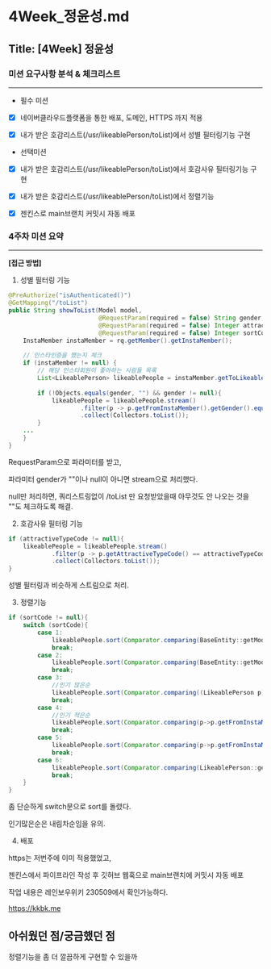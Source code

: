 # 4Week_정윤성.md

## Title: [4Week] 정윤성

### 미션 요구사항 분석 & 체크리스트

---

- 필수 미션
- [x] 네이버클라우드플랫폼을 통한 배포, 도메인, HTTPS 까지 적용
- [x] 내가 받은 호감리스트(/usr/likeablePerson/toList)에서 성별 필터링기능 구현


- 선택미션
- [x] 내가 받은 호감리스트(/usr/likeablePerson/toList)에서 호감사유 필터링기능 구현
- [x] 내가 받은 호감리스트(/usr/likeablePerson/toList)에서 정렬기능
- [x] 젠킨스로 main브랜치 커밋시 자동 배포


### 4주차 미션 요약

---


**[접근 방법]**

1. 성별 필터링 기능

```java
@PreAuthorize("isAuthenticated()")  
@GetMapping("/toList")  
public String showToList(Model model,  
                         @RequestParam(required = false) String gender,  
                         @RequestParam(required = false) Integer attractiveTypeCode,  
                         @RequestParam(required = false) Integer sortCode) {  
    InstaMember instaMember = rq.getMember().getInstaMember();  
  
    // 인스타인증을 했는지 체크  
    if (instaMember != null) {  
        // 해당 인스타회원이 좋아하는 사람들 목록  
        List<LikeablePerson> likeablePeople = instaMember.getToLikeablePeople();  
  
        if (!Objects.equals(gender, "") && gender != null){  
            likeablePeople = likeablePeople.stream()  
                    .filter(p -> p.getFromInstaMember().getGender().equals(gender))  
                    .collect(Collectors.toList());  
        }
    ...
    }
}
```

RequestParam으로 파라미터를 받고,

파라미터 gender가 ""이나 null이 아니면 stream으로 처리했다.

null만 처리하면, 쿼리스트링없이 /toList 만 요청받았을때 아무것도 안 나오는 것을 ""도 체크하도록 해결.

2. 호감사유 필터링 기능

```java
if (attractiveTypeCode != null){  
    likeablePeople = likeablePeople.stream()  
            .filter(p -> p.getAttractiveTypeCode() == attractiveTypeCode)  
            .collect(Collectors.toList());  
}
```

성별 필터링과 비슷하게 스트림으로 처리.


3. 정렬기능

```java
if (sortCode != null){  
    switch (sortCode){  
        case 1:  
            likeablePeople.sort(Comparator.comparing(BaseEntity::getModifyDate));  
            break;        
        case 2:  
            likeablePeople.sort(Comparator.comparing(BaseEntity::getModifyDate).reversed());  
            break;        
        case 3:  
            //인기 많은순  
            likeablePeople.sort(Comparator.comparing((LikeablePerson p) -> p.getFromInstaMember().getLikes()).reversed());  
            break;        
        case 4:  
            //인기 적은순  
            likeablePeople.sort(Comparator.comparing(p->p.getFromInstaMember().getLikes()));  
            break;        
        case 5:  
            likeablePeople.sort(Comparator.comparing(p->p.getFromInstaMember().getGender()));  
            break;        
        case 6:  
            likeablePeople.sort(Comparator.comparing(LikeablePerson::getAttractiveTypeCode));  
            break;    
    }  
}
```

좀 단순하게 switch문으로 sort를 돌렸다.

인기많은순은 내림차순임을 유의.


4. 배포

https는 저번주에 이미 적용했었고,

젠킨스에서 파이프라인 작성 후 깃허브 웹훅으로 main브랜치에 커밋시 자동 배포

작업 내용은 레인보우위키 230509에서 확인가능하다.

https://kkbk.me

## 아쉬웠던 점/궁금했던 점

정렬기능을 좀 더 깔끔하게 구현할 수 있을까